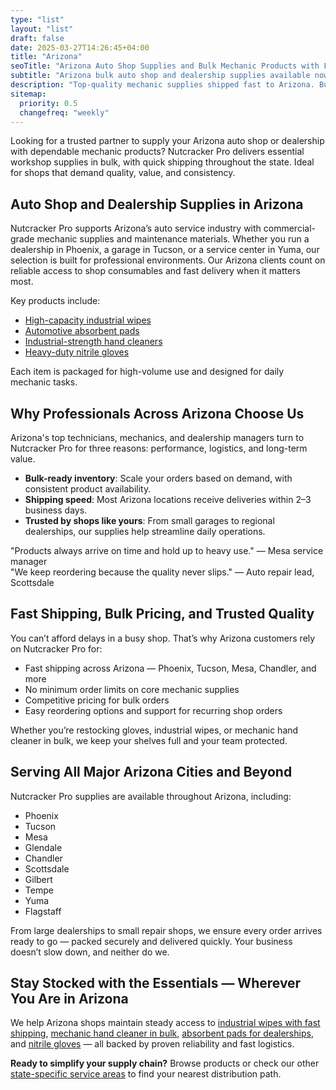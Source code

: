 ```yaml
---
type: "list"
layout: "list"
draft: false
date: 2025-03-27T14:26:45+04:00
title: "Arizona"
seoTitle: "Arizona Auto Shop Supplies and Bulk Mechanic Products with Fast Shipping near me"
subtitle: "Arizona bulk auto shop and dealership supplies available now"
description: "Top-quality mechanic supplies shipped fast to Arizona. Bulk pricing for auto shops and dealerships in Phoenix, Tucson, Mesa, Glendale, and statewide."
sitemap:
  priority: 0.5
  changefreq: "weekly"
---
```


Looking for a trusted partner to supply your Arizona auto shop or dealership with dependable mechanic products? Nutcracker Pro delivers essential workshop supplies in bulk, with quick shipping throughout the state. Ideal for shops that demand quality, value, and consistency.

## Auto Shop and Dealership Supplies in Arizona

Nutcracker Pro supports Arizona’s auto service industry with commercial-grade mechanic supplies and maintenance materials. Whether you run a dealership in Phoenix, a garage in Tucson, or a service center in Yuma, our selection is built for professional environments. Our Arizona clients count on reliable access to shop consumables and fast delivery when it matters most.

Key products include:

- [High-capacity industrial wipes](/industrial-wipes-roll/)
- [Automotive absorbent pads](/industrial-absorbent-pads/)
- [Industrial-strength hand cleaners](/hand-cleaner/)
- [Heavy-duty nitrile gloves](/nitrile-gloves/)

Each item is packaged for high-volume use and designed for daily mechanic tasks.

## Why Professionals Across Arizona Choose Us

Arizona's top technicians, mechanics, and dealership managers turn to Nutcracker Pro for three reasons: performance, logistics, and long-term value.

- **Bulk-ready inventory**: Scale your orders based on demand, with consistent product availability.
- **Shipping speed**: Most Arizona locations receive deliveries within 2–3 business days.
- **Trusted by shops like yours**: From small garages to regional dealerships, our supplies help streamline daily operations.

"Products always arrive on time and hold up to heavy use." — Mesa service manager  
"We keep reordering because the quality never slips." — Auto repair lead, Scottsdale

## Fast Shipping, Bulk Pricing, and Trusted Quality

You can’t afford delays in a busy shop. That’s why Arizona customers rely on Nutcracker Pro for:

- Fast shipping across Arizona — Phoenix, Tucson, Mesa, Chandler, and more
- No minimum order limits on core mechanic supplies
- Competitive pricing for bulk orders
- Easy reordering options and support for recurring shop orders

Whether you’re restocking gloves, industrial wipes, or mechanic hand cleaner in bulk, we keep your shelves full and your team protected.

## Serving All Major Arizona Cities and Beyond

Nutcracker Pro supplies are available throughout Arizona, including:

- Phoenix
- Tucson
- Mesa
- Glendale
- Chandler
- Scottsdale
- Gilbert
- Tempe
- Yuma
- Flagstaff

From large dealerships to small repair shops, we ensure every order arrives ready to go — packed securely and delivered quickly. Your business doesn’t slow down, and neither do we.

## Stay Stocked with the Essentials — Wherever You Are in Arizona

We help Arizona shops maintain steady access to [industrial wipes with fast shipping](https://nutcrackerpro.com/industrial-wipes-roll/), [mechanic hand cleaner in bulk](https://nutcrackerpro.com/hand-cleaner/), [absorbent pads for dealerships](https://nutcrackerpro.com/industrial-absorbent-pads/), and [nitrile gloves](https://nutcrackerpro.com/nitrile-gloves/) — all backed by proven reliability and fast logistics.

**Ready to simplify your supply chain?** Browse products or check our other [state-specific service areas](/regions/) to find your nearest distribution path.

